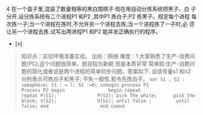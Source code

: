 4
在一个盒子里,混装了数量相等的黑白围棋子·现在用自动分拣系统把黑子、白 子分开,设分拣系统有二个进程P1 和P2 ,其中P1 拣白子;P2
拣黑子。规定每个进程 每次拣一子;当一个进程在拣时,不允许另一个进程去拣;当一个进程拣了一子时,必 须让另一个进程去拣.试写出两进程P1 和P2
能并发正确执行的程序。
- [x]  

> 知识点：实验环境准备实验。
> 出处：网络
> 难度：1
> 大家熟悉了生产-消费问题(PC),这个问题很简单。题目较为新颖,但是本质非常 简单即:生产-消费问题的简化或者说是两个进程的简单同步问题。答案如下:
> 设信号量s1 和s2 分别表示可拣白子和黑子; 不失一般性,若令先拣白子。
>     ```
>     var S1 , S2 : semaphore;
>     S1 : = l; S2 :=0;
>     cobegin
>       process P1           Process P2
>        begin                begin
>        repeat               repeat
>        P(S1);               P(S2);
>        pick The white;      pick the black;
>        V(S2);               V(S1);
>       until false ;         until false;
>       end                   end
>     coend
>     ```
>     
